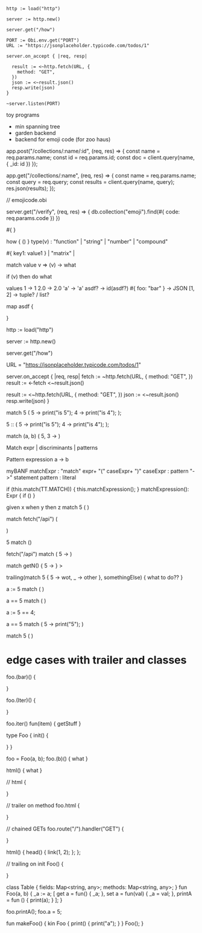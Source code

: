 ```
http := load("http")

server := http.new()

server.get("/how")

PORT := Obi.env.get("PORT")
URL := "https://jsonplaceholder.typicode.com/todos/1"

server.on_accept { |req, resp|

  result := <~http.fetch(URL, {
    method: "GET",
  })
  json := <~result.json()
  resp.write(json)
}

~server.listen(PORT)
```

toy programs

- min spanning tree
- garden backend
- backend for emoji code (for zoo haus)

app.post("/collections/:name/:id", (req, res) => { const name = req.params.name;
const id = req.params.id; const doc = client.query(name, { _id: id }) });

app.get("/collections/:name", (req, res) => { const name = req.params.name;
const query = req.query; const results = client.query(name, query);
res.json(results); });

// emojicode.obi

server.get("/verify", (req, res) => { db.collection("emoji").find(#{ code:
req.params.code }) })

#{ }

how { () } type(v) : "function" | "string" | "number" | "compound"

#{ key1: value1 } | "matrix" |

match value v => (v) -> what

if (v) then do what

values 1 -> 1 2.0 -> 2.0 'a' -> 'a' asdf? -> id(asdf?) #{ foo: "bar" } -> JSON
[1, 2] -> tuple? / list?

map asdf {

}

http := load("http")

server := http.new()

server.get("/how")

URL = "https://jsonplaceholder.typicode.com/todos/1"

server.on_accept { |req, resp| fetch := ~http.fetch(URL, { method: "GET", })
result := <-fetch <~result.json()

result := <~http.fetch(URL, { method: "GET", }) json := <~result.json()
resp.write(json) }

match 5 ( 5 -> print("is 5"); 4 -> print("is 4"); );

5 :: ( 5 -> print("is 5"); 4 -> print("is 4"); );

match (a, b) ( 5, 3 -> )

Match expr | discriminants | patterns

Pattern expression a -> b

myBANF matchExpr : "match" expr+ "(" caseExpr+ ")" caseExpr : pattern "->"
statement pattern : literal

if (this.match(TT.MATCH)) { this.matchExpression(); } matchExpression(): Expr {
if () }

given x when y then z match 5 ( )

match fetch("/api") (

)

5 match ()

fetch("/api") match ( 5 -> )

match getN() { 5 -> } >

trailing(match 5 { 5 -> wot, _ -> other }, somethingElse) { what to do?? }

a := 5 match ( )

a == 5 match ( )

a := 5 == 4;

a == 5 match ( 5 -> print("5"); )

match 5 ( )

# edge cases with trailer and classes

foo.(bar)() {

}

foo.(Iter)() {

}

foo.iter() fun(item) { getStuff }

type Foo { init() {

} }

foo = Foo(a, b); foo.(b)() { what }

html() { what }

// html {

}

// trailer on method foo.html {

}

// chained GETs foo.route("/").handler("GET") {

}

html() { head() { link(1, 2); }; };

// trailing on init Foo() {

}

class Table { fields: Map<string, any>; methods: Map<string, any>; } fun Foo(a,
b) { _a := a; [ get a = fun() { _a; }, set a = fun(val) { _a = val; }, printA =
fun () { print(a); } ]; }

foo.printA(); foo.a = 5;

fun makeFoo() { kin Foo { print() { print("a"); } } Foo(); }
